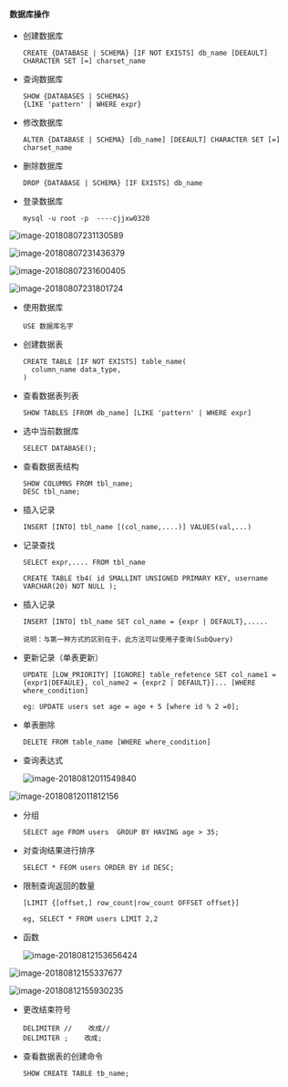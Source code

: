 #### 数据库操作

- 创建数据库

  ```mysql
  CREATE {DATABASE | SCHEMA} [IF NOT EXISTS] db_name [DEEAULT] CHARACTER SET [=] charset_name 
  ```

- 查询数据库

  ```mysql
  SHOW {DATABASES | SCHEMAS}
  {LIKE 'pattern' | WHERE expr}
  ```

- 修改数据库

  ```mysql
  ALTER {DATABASE | SCHEMA} [db_name] [DEEAULT] CHARACTER SET [=] charset_name
  ```

- 删除数据库

  ```mysql
  DROP {DATABASE | SCHEMA} [IF EXISTS] db_name
  ```

- 登录数据库

  ````mysql
  mysql -u root -p  ----cjjxw0320
  ````

  

![image-20180807231130589](/var/folders/jp/36l2pbb13xx5jqwst3cdk_sr0000gn/T/abnerworks.Typora/image-20180807231130589.png)

![image-20180807231436379](/var/folders/jp/36l2pbb13xx5jqwst3cdk_sr0000gn/T/abnerworks.Typora/image-20180807231436379.png)

![image-20180807231600405](/var/folders/jp/36l2pbb13xx5jqwst3cdk_sr0000gn/T/abnerworks.Typora/image-20180807231600405.png)



![image-20180807231801724](/var/folders/jp/36l2pbb13xx5jqwst3cdk_sr0000gn/T/abnerworks.Typora/image-20180807231801724.png)



- 使用数据库

  ```mysql
  USE 数据库名字
  ```

- 创建数据表

  ```mysql
  CREATE TABLE [IF NOT EXISTS] table_name(
  	column_name data_type,
  )
  ```

- 查看数据表列表

  ```mysql
  SHOW TABLES [FROM db_name] [LIKE 'pattern' | WHERE expr]
  ```

- 选中当前数据库

  ````mysql
  SELECT DATABASE();
  ````

- 查看数据表结构

  ```mysql
  SHOW COLUMNS FROM tbl_name;
  DESC tbl_name;
  ```

- 插入记录

  ```mysql
  INSERT [INTO] tbl_name [(col_name,....)] VALUES(val,...)
  ```

- 记录查找

  ```mysql
  SELECT expr,.... FROM tbl_name
  
  CREATE TABLE tb4( id SMALLINT UNSIGNED PRIMARY KEY, username VARCHAR(20) NOT NULL );
  ```

- 插入记录

  ````mysql
  INSERT [INTO] tbl_name SET col_name = {expr | DEFAULT},.....
  
  说明：与第一种方式的区别在于，此方法可以使用子查询(SubQuery)
  ````

- 更新记录（单表更新）

  ````mysql
  UPDATE [LOW_PRIORITY] [IGNORE] table_refetence SET col_name1 = {expr1|DEFAULE}, col_name2 = {expr2 | DEFAULT}]... [WHERE where_condition]
  
  eg: UPDATE users set age = age + 5 [where id % 2 =0];
  ````

- 单表删除

  ```mysql
  DELETE FROM table_name [WHERE where_condition]
  ```

- 查询表达式

  ![image-20180812011549840](/var/folders/jp/36l2pbb13xx5jqwst3cdk_sr0000gn/T/abnerworks.Typora/image-20180812011549840.png)


![image-20180812011812156](/var/folders/jp/36l2pbb13xx5jqwst3cdk_sr0000gn/T/abnerworks.Typora/image-20180812011812156.png)

- 分组

  ````mysql
  SELECT age FROM users  GROUP BY HAVING age > 35;
  ````

- 对查询结果进行排序

  ```mysql
  SELECT * FEOM users ORDER BY id DESC;
  ```

- 限制查询返回的数量

  ````mysql
  [LIMIT {[offset,] row_count|row_count OFFSET offset}]
  
  eg, SELECT * FROM users LIMIT 2,2
  ````

  

- 函数

  ![image-20180812153656424](/var/folders/jp/36l2pbb13xx5jqwst3cdk_sr0000gn/T/abnerworks.Typora/image-20180812153656424.png)

![image-20180812155337677](/var/folders/jp/36l2pbb13xx5jqwst3cdk_sr0000gn/T/abnerworks.Typora/image-20180812155337677.png)

![image-20180812155930235](/var/folders/jp/36l2pbb13xx5jqwst3cdk_sr0000gn/T/abnerworks.Typora/image-20180812155930235.png)

- 更改结束符号

  ````mysql
  DELIMITER //    改成//
  DELIMITER ;    改成;
  ````

- 查看数据表的创建命令

  ````mysql
  SHOW CREATE TABLE tb_name;
  ````

  